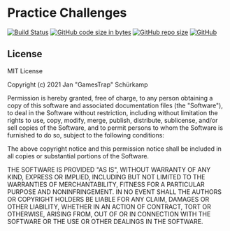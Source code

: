 # Practice Challenges

[![Build Status](https://travis-ci.com/GamesTrap/PracticeChallenges.svg?branch=master)](https://travis-ci.com/GamesTrap/PracticeChallenges)
[![GitHub code size in bytes](https://img.shields.io/github/languages/code-size/GamesTrap/PracticeChallenges)](https://github.com/GamesTrap/PracticeChallenges)
[![GitHub repo size](https://img.shields.io/github/repo-size/GamesTrap/PracticeChallenges)](https://github.com/GamesTrap/PracticeChallenges)
[![GitHub](https://img.shields.io/github/license/GamesTrap/PracticeChallenges)](https://github.com/GamesTrap/PracticeChallenges/blob/master/LICENSE)

## License

MIT License

Copyright (c) 2021 Jan "GamesTrap" Schürkamp

Permission is hereby granted, free of charge, to any person obtaining a copy
of this software and associated documentation files (the "Software"), to deal
in the Software without restriction, including without limitation the rights
to use, copy, modify, merge, publish, distribute, sublicense, and/or sell
copies of the Software, and to permit persons to whom the Software is
furnished to do so, subject to the following conditions:

The above copyright notice and this permission notice shall be included in all
copies or substantial portions of the Software.

THE SOFTWARE IS PROVIDED "AS IS", WITHOUT WARRANTY OF ANY KIND, EXPRESS OR
IMPLIED, INCLUDING BUT NOT LIMITED TO THE WARRANTIES OF MERCHANTABILITY,
FITNESS FOR A PARTICULAR PURPOSE AND NONINFRINGEMENT. IN NO EVENT SHALL THE
AUTHORS OR COPYRIGHT HOLDERS BE LIABLE FOR ANY CLAIM, DAMAGES OR OTHER
LIABILITY, WHETHER IN AN ACTION OF CONTRACT, TORT OR OTHERWISE, ARISING FROM,
OUT OF OR IN CONNECTION WITH THE SOFTWARE OR THE USE OR OTHER DEALINGS IN THE
SOFTWARE.